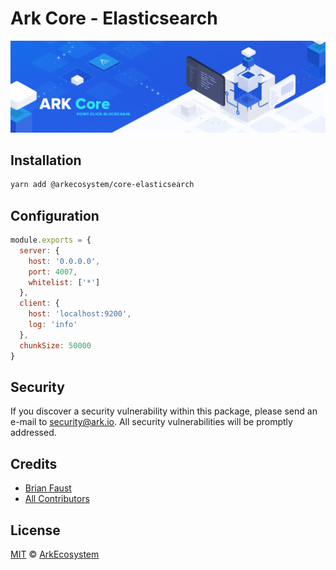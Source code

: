 # Ark Core - Elasticsearch

<p align="center">
    <img src="../../banner.png?sanitize=true" />
</p>

## Installation

```bash
yarn add @arkecosystem/core-elasticsearch
```

## Configuration

```js
module.exports = {
  server: {
    host: '0.0.0.0',
    port: 4007,
    whitelist: ['*']
  },
  client: {
    host: 'localhost:9200',
    log: 'info'
  },
  chunkSize: 50000
}
```

## Security

If you discover a security vulnerability within this package, please send an e-mail to security@ark.io. All security vulnerabilities will be promptly addressed.

## Credits

- [Brian Faust](https://github.com/faustbrian)
- [All Contributors](../../../../contributors)

## License

[MIT](LICENSE) © [ArkEcosystem](https://ark.io)
